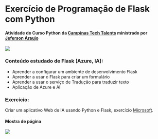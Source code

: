 # Exercício de Programação de Flask com Python

#### Atividade do Curso Python da [Campinas Tech Talents](http://campinas.tech/campinas-tech-talents/ "Campinas Tech Talents") ministrado por [Jeferson Araujo](https://github.com/jeffaraujo/ "Jeferson Araujo")

![](https://i.imgur.com/xVFC0hy.png)

### Conteúdo estudado de Flask (Azure, IA):
 - Aprender a configurar um ambiente de desenvolvimento Flask 
 - Aprender a usar o Flask para criar um formulário
 - Aprender a usar o serviço de Tradução para traduzir texto
 - Aplicação de Azure e AI
 
### Exercício:
Criar um aplicativo Web de IA usando Python e Flask, exercício [Microsoft](https://docs.microsoft.com/pt-br/learn/modules/python-flask-build-ai-web-app/ "Microsoft").

#### Mostra de página

![](https://i.imgur.com/DN6b4Aq.png)
